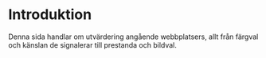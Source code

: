Introduktion
===============================

Denna sida handlar om utvärdering angående webbplatsers, allt från färgval och känslan de signalerar
till prestanda och bildval.

